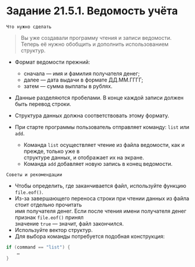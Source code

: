 # Задание 21.5.1. Ведомость учёта

`Что нужно сделать`
> Вы уже создавали программу чтения и записи ведомости. <br>
> Теперь её нужно обобщить и дополнить использованием структур.

* Формат ведомости прежний:
    - сначала — имя и фамилия получателя денег;
    - далее — дата выдачи в формате ДД.ММ.ГГГГ;
    - затем — сумма выплаты в рублях.

* Данные разделяются пробелами. В конце каждой записи должен быть перевод строки. <br>
* Структура данных должна соответствовать этому формату.
* При старте программы пользователь отправляет команду: `list` или `add`. <br>
    - Команда `list` осуществляет чтение из файла ведомости, как и прежде, только уже в <br>
      структуре данных, и отображает их на экране.
    - Команда `add` добавляет новую запись в конец ведомости.

`Советы и рекомендации`

* Чтобы определить, где заканчивается файл, используйте функцию `file.eof()`.
* Из-за завершающего переноса строки при чтении данных из файла стоит отдельно прочитать <br>
  имя получателя денег. Если после чтения имени получателя денег признак `file.eof()` принял <br>
  значение `true` — значит, файл закончился.
* Используйте вектор структур.
* Для выбора команды потребуется подобная конструкция:

``` c++
if (command == "list") {
    …
}
```